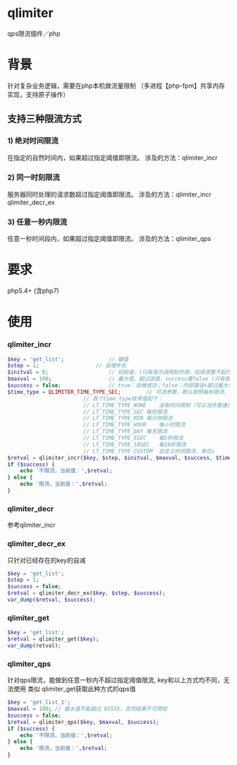 # qlimiter
qps限流插件／php

# 背景
针对复杂业务逻辑，需要在php本机做流量限制
（多进程【php-fpm】共享内存实现，支持原子操作）
## 支持三种限流方式
### 1) 绝对时间限流	
在指定的自然时间内，如果超过指定阈值即限流。
涉及的方法：qlimiter_incr
### 2) 同一时刻限流
服务器同时处理的请求数超过指定阈值即限流。
涉及的方法：qlimiter_incr qlimiter_decr_ex
### 3) 任意一秒内限流
任意一秒时间段内，如果超过指定阈值即限流。
涉及的方法：qlimiter_qps

# 要求
php5.4+ (含php7)

# 使用
### qlimiter_incr
```php
$key = 'get_list'; 				// 键值
$step = 1;					// 自增步长
$initval = 0;					// 初始值，(只有首次调用起作用，后续调整不起作用)
$maxval = 100;					// 最大值，超过该值，success置false (只有首次调用起作用，后续调整不起作用)
$success = false;				// true：自增成功；false：内部错误+超过最大值错误
$time_type = QLIMITER_TIME_TYPE_SEC;		// 可选参数，默认按照每秒限流，（如没有时间限制设置为 QLIMITER_TIME_TYPE_NONE）(只有首次调用起作用，后续调整不起作用)
						// 各个time_type枚举值如下：
						// LT_TIME_TYPE_NONE	没有时间限制（可以当作普通计数器使用）
						// LT_TIME_TYPE_SEC	每秒限流
						// LT_TIME_TYPE_MIN	每分钟限流
						// LT_TIME_TYPE_HOUR	每小时限流
						// LT_TIME_TYPE_DAY	每天限流
						// LT_TIME_TYPE_5SEC	每5秒限流
						// LT_TIME_TYPE_10SEC	每10秒限流
						// LT_TIME_TYPE_CUSTOM	自定义时间限流，单位s
$retval = qlimiter_incr($key, $step, $initval, $maxval, $success, $time_type);	// 返回自增后的值
if ($success) {
	echo '不限流，当前值：',$retval;
} else {
	echo '限流，当前值：',$retval;
}
```
### qlimiter_decr 
参考qlimiter_incr

### qlimiter_decr_ex 
只针对已经存在的key的自减
```php
$key = 'get_list';
$step = 1;
$success = false;
$retval = qlimiter_decr_ex($key, $step, $success);
var_dump($retval, $success);
```

### qlimiter_get
```php
$key = 'get_list';
$retval = qlimiter_get($key);
var_dump(retval);
```

### qlimiter_qps 
针对qps限流，能做到任意一秒内不超过指定阈值限流, key和以上方式均不同，无法使用 类似 qlimiter_get获取此种方式的qps值
```php
$key = 'get_list_1';
$maxval = 100; // 最大值不能超过 65535，否则结果不可预知
$success = false;
$retval = qlimiter_qps($key, $maxval, $success);
if ($success) {
	echo '不限流，当前值：',$retval;
} else {
	echo '限流，当前值：',$retval;
}
```



